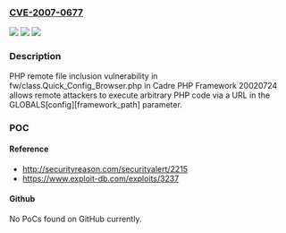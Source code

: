### [CVE-2007-0677](https://cve.mitre.org/cgi-bin/cvename.cgi?name=CVE-2007-0677)
![](https://img.shields.io/static/v1?label=Product&message=n%2Fa&color=blue)
![](https://img.shields.io/static/v1?label=Version&message=n%2Fa&color=blue)
![](https://img.shields.io/static/v1?label=Vulnerability&message=n%2Fa&color=brighgreen)

### Description

PHP remote file inclusion vulnerability in fw/class.Quick_Config_Browser.php in Cadre PHP Framework 20020724 allows remote attackers to execute arbitrary PHP code via a URL in the GLOBALS[config][framework_path] parameter.

### POC

#### Reference
- http://securityreason.com/securityalert/2215
- https://www.exploit-db.com/exploits/3237

#### Github
No PoCs found on GitHub currently.

